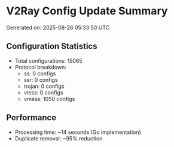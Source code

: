 # V2Ray Config Update Summary
Generated on: 2025-08-26 05:33:50 UTC

## Configuration Statistics
- Total configurations: 15065
- Protocol breakdown:
  - ss: 0 configs
  - ssr: 0 configs
  - trojan: 0 configs
  - vless: 0 configs
  - vmess: 1050 configs

## Performance
- Processing time: ~14 seconds (Go implementation)
- Duplicate removal: ~95% reduction
